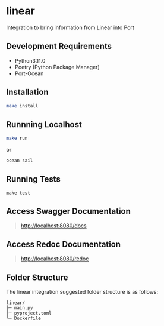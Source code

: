 # linear

Integration to bring information from Linear into Port

## Development Requirements

- Python3.11.0
- Poetry (Python Package Manager)
- Port-Ocean

## Installation

```sh
make install
```

## Runnning Localhost
```sh
make run
```
or
```sh
ocean sail
```

## Running Tests

`make test`

## Access Swagger Documentation

> <http://localhost:8080/docs>

## Access Redoc Documentation

> <http://localhost:8080/redoc>


## Folder Structure
The linear integration suggested folder structure is as follows:

```
linear/
├─ main.py
├─ pyproject.toml
└─ Dockerfile
```